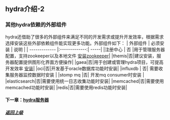 ## hydra介绍-2

### 其他hydra依赖的外部组件

hydra还借助了很多的外部组件来满足不同的开发需求或提升开发效率，根据需求选择安装这些外部依赖组件能实现更多功能。外部组件如下：
| 外部组件        | 必须安装           | 说明  |
| ------------- |:-------------:| -----|
|注册中心    | 否 |用于管理服务器配置，支持zookeeper以及本地文件 [安装zookeeper](https://github.com/micro-plat/hydra/blob/master/quickstart/4.install_zk.md)|
|themis|否|建议安装，服务器配置提供图形化界面方便操作|
|gaea|否|用于创建或管理hydra项目，可提高开发效率 [安装](https://github.com/micro-plat/hydra/blob/master/quickstart/3.install_gaea.md)|
|oci|否|开发基于oracle数据库功能时安装|
|influxdb    | 否|   需要收集服务器监控数据时安装 |
|stomp mq |否| 开发mq consumer时安装 |
|elasticsearch|否|需要使用统一日志收集功能时安装|
|memcached|否|需要使用memcached功能时安装|
|redis|否|需要使用redis功能时安装|

#### 下一章：[hydra服务器](https://github.com/micro-plat/hydra/blob/master/manual/quickstart/3.first_project.md)

##### [返回上级](https://github.com/micro-plat/hydra/blob/master/README_New.md)